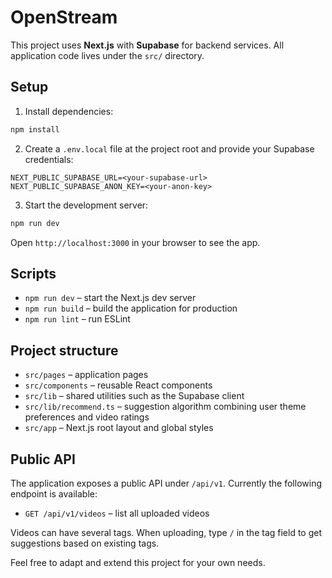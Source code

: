 # OpenStream

This project uses **Next.js** with **Supabase** for backend services. All application code lives under the `src/` directory.

## Setup

1. Install dependencies:

```bash
npm install
```

2. Create a `.env.local` file at the project root and provide your Supabase credentials:

```env
NEXT_PUBLIC_SUPABASE_URL=<your-supabase-url>
NEXT_PUBLIC_SUPABASE_ANON_KEY=<your-anon-key>
```

3. Start the development server:

```bash
npm run dev
```

Open `http://localhost:3000` in your browser to see the app.

## Scripts

- `npm run dev` – start the Next.js dev server
- `npm run build` – build the application for production
- `npm run lint` – run ESLint

## Project structure

- `src/pages` – application pages
- `src/components` – reusable React components
- `src/lib` – shared utilities such as the Supabase client
- `src/lib/recommend.ts` – suggestion algorithm combining user theme preferences and video ratings
- `src/app` – Next.js root layout and global styles

## Public API

The application exposes a public API under `/api/v1`. Currently the following endpoint is available:
- `GET /api/v1/videos` – list all uploaded videos


Videos can have several tags. When uploading, type `/` in the tag field to get suggestions based on existing tags.

Feel free to adapt and extend this project for your own needs.
